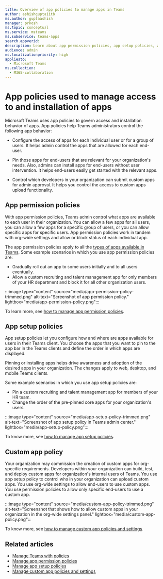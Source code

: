 ```yaml
---
title: Overview of app policies to manage apps in Teams
author: ashishguptaiitb
ms.author: guptaashish
manager: prkosh
ms.topic: conceptual
ms.service: msteams
ms.subservice: teams-apps
search.appverid: 
description: Learn about app permission policies, app setup policies, and custom app policies used to manage apps in Microsoft Teams.
audience: admin
ms.localizationpriority: high
appliesto: 
  - Microsoft Teams
ms.collection: 
  - M365-collaboration
---
```


# App policies used to manage access to and installation of apps

Microsoft Teams uses app policies to govern access and installation behavior of apps. App policies help Teams administrators control the following app behavior:

* Configure the access of apps for each individual user or for a group of users. It helps admin control the apps that are allowed for each end-user.

* Pin those apps for end-users that are relevant for your organization's needs. Also, admins can install apps for end-users without user intervention. It helps end-users easily get started with the relevant apps.

* Control which developers in your organization can submit custom apps for admin approval. It helps you control the access to custom apps upload functionality.

## App permission policies

With app permission policies, Teams admin control what apps are available to each user in their organization. You can allow a few apps for all users, you can allow a few apps for a specific group of users, or you can allow specific apps for specific users. App permission policies work in tandem with org-wide settings and allow or block status of each individual app.

The app permission policies apply to all the [types of apps available in Teams](deploy-apps-microsoft-teams-landing-page.md). Some example scenarios in which you use app permission policies are:

* Gradually roll out an app to some users initially and to all users eventually.
* Allow a custom recruiting and talent management app for only members of your HR department and block it for all other organization users.

:::image type="content" source="media/app-permission-policy-trimmed.png" alt-text="Screenshot of app permission policy." lightbox="media/app-permission-policy.png":::

To learn more, see [how to manage app permission policies](teams-app-permission-policies.md).

## App setup policies

App setup policies let you configure how and where are apps available for users in their Teams client. You choose the apps that you want to pin to the app bar in the Teams clients and define the order in which apps are displayed.

Pinning or installing apps helps drive awareness and adoption of the desired apps in your organization. The changes apply to web, desktop, and mobile Teams clients.

Some example scenarios in which you use app setup policies are:

* Pin a custom recruiting and talent management app for members of your HR team.
* Change the order of the pre-pinned core apps for your organization's users.

:::image type="content" source="media/app-setup-policy-trimmed.png" alt-text="Screenshot of app setup policy in Teams admin center." lightbox="media/app-setup-policy.png":::

To know more, see [how to manage app setup policies](teams-app-setup-policies.md).

## Custom app policy

Your organization may commission the creation of custom apps for org-specific requirements. Developers within your organization can build, test, and deploy custom apps for organization's internal users of Teams. You use app setup policy to control who in your organization can upload custom apps. You use org-wide settings to allow end-users to use custom apps. You use permission policies to allow only specific end-users to use a custom app.

:::image type="content" source="media/custom-app-policy-trimmed.png" alt-text="Screenshot that shows how to allow custom apps in your organization in the org-wide settings panel." lightbox="media/custom-app-policy.png":::

To know more, see [how to manage custom app policies and settings](teams-custom-app-policies-and-settings.md).

## Related articles

* [Manage Teams with policies](manage-teams-with-policies.md)
* [Manage app permission policies](teams-app-permission-policies.md)
* [Manage app setup policies](teams-app-setup-policies.md)
* [Manage custom app policies and settings](teams-custom-app-policies-and-settings.md)
